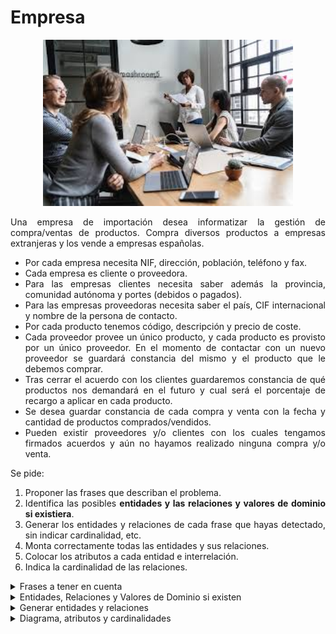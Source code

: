 <div align="justify">

# Empresa

<div align="center">
<img src="img/empresa.png" width="400px"/>
</div>

Una empresa de importación desea informatizar la gestión de compra/ventas de productos. Compra diversos productos a empresas extranjeras y los vende a empresas españolas.
- Por cada empresa necesita NIF, dirección, población, teléfono y fax.
- Cada empresa es cliente o proveedora.
- Para las empresas clientes necesita saber además la provincia, comunidad autónoma y portes (debidos o pagados).
- Para las empresas proveedoras necesita saber el país, CIF internacional y nombre de la persona de contacto.
- Por cada producto tenemos código, descripción y precio de coste.
- Cada proveedor provee un único producto, y cada producto es provisto por un único proveedor. En el momento de contactar con un nuevo proveedor se guardará constancia del mismo y el producto que le debemos comprar.
- Tras cerrar el acuerdo con los clientes guardaremos constancia de qué productos nos demandará en el futuro y cual será el porcentaje de recargo a aplicar en cada producto.
- Se desea guardar constancia de cada compra y venta con la fecha y cantidad de productos comprados/vendidos.
- Pueden existir proveedores y/o clientes con los cuales tengamos firmados acuerdos y aún no hayamos realizado ninguna compra y/o venta.

Se pide:
  1. Proponer las frases que describan el problema.
  2. Identifica las posibles __entidades y las relaciones y valores de dominio si existiera__.
  3. Generar los entidades y relaciones de cada frase que hayas detectado, sin indicar cardinalidad, etc.
  4. Monta correctamente todas las entidades y sus relaciones.
  5. Colocar los atributos a cada entidad e interrelación.
  6. Indica la cardinalidad de las relaciones.

<details>
      <summary>Frases a tener en cuenta</summary>   

  - 3 primeras frases:
    - Por cada empresa necesita NIF, dirección, población, teléfono y fax.
    - Cada empresa es cliente o proveedora.
    - Para las empresas clientes necesita saber además la provincia, comunidad autónoma y portes (debidos o pagados).
    > Identificamos la entidad empresa, que posee sus atributos (NIF, ...). Además en la segunda frase se identifican dos tipos (cliente/proveedora). No obstante, dado que las empresas clientes tienen propiedades (provincia,...), __cliente y proveedora__ pasan a ser entidades de la relación.
  - Cada proveedor provee un único producto, y cada producto es provisto por un único proveedor.
    > Producto se identifica como entidad, y se identifica la relación _provee_.
  - Tras cerrar el acuerdo con los clientes guardaremos constancia de qué productos nos demandará en el futuro y cual será el porcentaje de recargo a aplicar en cada producto.
    > Se debe de guardar la relación entre el __Cliente__ y el __Producto__ _a futuro_.     
</details>

<details>
      <summary>Entidades, Relaciones y Valores de Dominio si existen</summary>   
  
  - Entidades:
    > Empresa, Cliente, Proveedor, Producto.
  - Relaciones:  
    > provee, a futuro, vender.

</details>

<details>
      <summary>Generar entidades y relaciones</summary>   
  </br>
  
  > Empresa __jerarquía__: Cliente/Proveedor.
  > Cliente __vende__ Producto.
  > Proveedor __posee__ Producto.
  > Producto __a futuro__ Cliente.

</details>

<details>
      <summary>Diagrama, atributos y cardinalidades</summary>   
  </br>
  <img src="img/empresa.drawio.png">
</details>

</div>